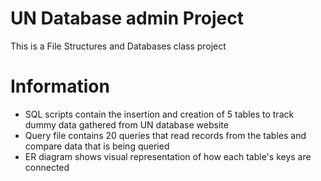 # UN Database admin Project

This is a File Structures and Databases class project

# Information

* SQL scripts contain the insertion and creation of 5 tables to track dummy data gathered from UN database website
* Query file contains 20 queries that read records from the tables and compare data that is being queried
* ER diagram shows visual representation of how each table's keys are connected  
